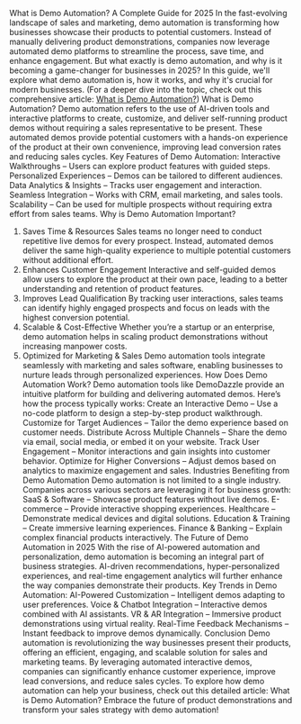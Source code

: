 
What is Demo Automation? A Complete Guide for 2025
In the fast-evolving landscape of sales and marketing, demo automation is transforming how businesses showcase their products to potential customers. Instead of manually delivering product demonstrations, companies now leverage automated demo platforms to streamline the process, save time, and enhance engagement.
But what exactly is demo automation, and why is it becoming a game-changer for businesses in 2025? In this guide, we'll explore what demo automation is, how it works, and why it's crucial for modern businesses.
(For a deeper dive into the topic, check out this comprehensive article: <a href="https://blog.demodazzle.com/article/what-is-demo-automation">What is Demo Automation?</a>)
What is Demo Automation?
Demo automation refers to the use of AI-driven tools and interactive platforms to create, customize, and deliver self-running product demos without requiring a sales representative to be present. These automated demos provide potential customers with a hands-on experience of the product at their own convenience, improving lead conversion rates and reducing sales cycles.
Key Features of Demo Automation:
Interactive Walkthroughs – Users can explore product features with guided steps.
Personalized Experiences – Demos can be tailored to different audiences.
Data Analytics & Insights – Tracks user engagement and interaction.
Seamless Integration – Works with CRM, email marketing, and sales tools.
Scalability – Can be used for multiple prospects without requiring extra effort from sales teams.
Why is Demo Automation Important?
1. Saves Time & Resources
Sales teams no longer need to conduct repetitive live demos for every prospect. Instead, automated demos deliver the same high-quality experience to multiple potential customers without additional effort.
2. Enhances Customer Engagement
Interactive and self-guided demos allow users to explore the product at their own pace, leading to a better understanding and retention of product features.
3. Improves Lead Qualification
By tracking user interactions, sales teams can identify highly engaged prospects and focus on leads with the highest conversion potential.
4. Scalable & Cost-Effective
Whether you’re a startup or an enterprise, demo automation helps in scaling product demonstrations without increasing manpower costs.
5. Optimized for Marketing & Sales
Demo automation tools integrate seamlessly with marketing and sales software, enabling businesses to nurture leads through personalized experiences.
How Does Demo Automation Work?
Demo automation tools like DemoDazzle provide an intuitive platform for building and delivering automated demos. Here’s how the process typically works:
Create an Interactive Demo – Use a no-code platform to design a step-by-step product walkthrough.
Customize for Target Audiences – Tailor the demo experience based on customer needs.
Distribute Across Multiple Channels – Share the demo via email, social media, or embed it on your website.
Track User Engagement – Monitor interactions and gain insights into customer behavior.
Optimize for Higher Conversions – Adjust demos based on analytics to maximize engagement and sales.
Industries Benefiting from Demo Automation
Demo automation is not limited to a single industry. Companies across various sectors are leveraging it for business growth:
SaaS & Software – Showcase product features without live demos.
E-commerce – Provide interactive shopping experiences.
Healthcare – Demonstrate medical devices and digital solutions.
Education & Training – Create immersive learning experiences.
Finance & Banking – Explain complex financial products interactively.
The Future of Demo Automation in 2025
With the rise of AI-powered automation and personalization, demo automation is becoming an integral part of business strategies. AI-driven recommendations, hyper-personalized experiences, and real-time engagement analytics will further enhance the way companies demonstrate their products.
Key Trends in Demo Automation:
AI-Powered Customization – Intelligent demos adapting to user preferences.
Voice & Chatbot Integration – Interactive demos combined with AI assistants.
VR & AR Integration – Immersive product demonstrations using virtual reality.
Real-Time Feedback Mechanisms – Instant feedback to improve demos dynamically.
Conclusion
Demo automation is revolutionizing the way businesses present their products, offering an efficient, engaging, and scalable solution for sales and marketing teams. By leveraging automated interactive demos, companies can significantly enhance customer experience, improve lead conversions, and reduce sales cycles.
To explore how demo automation can help your business, check out this detailed article: What is Demo Automation?
Embrace the future of product demonstrations and transform your sales strategy with demo automation!

